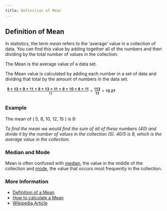 ```yaml
---
title: Definition of Mean
---
```


## Definition of Mean

In statistics, the term _mean_ refers to the 'average' value in a collection of data. You can find this value by adding together all of the numbers and then dividing by the total number of values in the collection.

The Mean is the average value of a data set.

The Mean value is calculated by adding each number in a set of data and dividing that total by the amount of numbers in the data set.  

![An example of a Mean calculation](https://github.com/tribalizzles/FreeCodeCamp-projects/blob/master/Mean_Calculation.png?raw=true)

### Example

The mean of ( 5, 8, 10, 12, 15 ) is 8:

_To find the mean we would find the sum of all of these numbers (40) and divide it by the number of values in the collection (5).  40/5 is 8, which is the average value in the collection._

### Median and Mode

Mean is often confused with [median](https://en.wikipedia.org/wiki/Median), the value in the middle of the collection and [mode](https://guide.freecodecamp.org/mathematics/definition-of-mode), the value that occurs most frequently in the collection.

### More Information

- <a href = "http://www.mathsisfun.com/definitions/mean.html">Definition of a Mean</a>
- <a href = "http://www.mathsisfun.com/mean.html">How to calculate a Mean</a>
- <a href = "https://en.wikipedia.org/wiki/Mean">Wikipedia Article</a>
